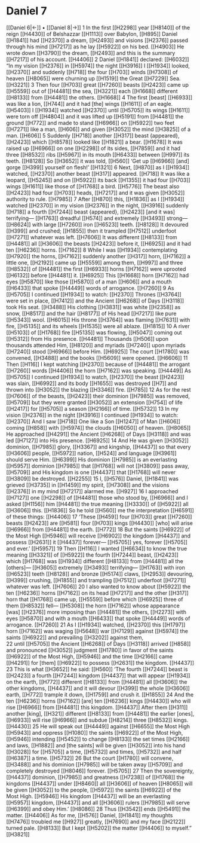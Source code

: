# Daniel 7
[[Daniel 6|←]] • [[Daniel 8|→]]
1 In the first [[H2298]] year [[H8140]] of the reign [[H4430]] of Belshazzar [[H1113]] over Babylon, [[H895]] Daniel [[H1841]] had [[H2370]] a dream, [[H2493]] and visions [[H2376]] passed through his mind [[H7217]] as he lay [[H5922]] on his bed. [[H4903]] He wrote down [[H3790]] the dream, [[H2493]] and this is the summary [[H7217]] of his account. [[H4406]] 
2 Daniel [[H1841]] declared: [[H6032]] “In my vision [[H2376]] in [[H5974]] the night [[H3916]] I [[H1934]] looked, [[H2370]] and suddenly [[H718]] the four [[H703]] winds [[H7308]] of heaven [[H8065]] were churning up [[H1519]] the Great [[H7229]] Sea. [[H3221]] 
3 Then four [[H703]] great [[H7260]] beasts [[H2423]] came up [[H5559]] out of [[H4481]] the sea, [[H3221]] each [[H1668]] different [[H8133]] from [[H4481]] the others. [[H1668]] 
4 The first [beast] [[H6933]] was like a lion, [[H744]] and it had  [the] wings [[H1611]] of an eagle. [[H5403]] I [[H1934]] watched [[H2370]] until [[H5705]] its wings [[H1611]] were torn off [[H4804]] and it was lifted up [[H5191]] from [[H4481]] the ground [[H772]] and made to stand [[H6966]] on [[H5922]] two feet [[H7271]] like a man, [[H606]] and given [[H3052]] the mind [[H3825]] of a man. [[H606]] 
5 Suddenly [[H718]] another [[H317]] beast {appeared}, [[H2423]] which [[H8578]] looked like [[H1821]] a bear. [[H1678]] It was raised up [[H6966]] on one [[H2298]] of its sides, [[H7859]] and it had three [[H8532]] ribs [[H5967]] in its mouth [[H6433]] between [[H997]] its teeth. [[H8128]] So [[H3652]] it was told, [[H560]] ‘Get up [[H6966]] [and] gorge [[H399]] yourself on flesh!’ [[H1321]] 
6 Next, [[H870]] as I [[H1934]] watched, [[H2370]] another beast [[H317]] appeared. [[H718]] It was like a leopard, [[H5245]] and on [[H5922]] its back [[H1355]] it had  four [[H703]] wings [[H1611]] like those of [[H1768]] a bird. [[H5776]] The beast also [[H2423]] had four [[H703]] heads, [[H7217]] and it was given [[H3052]] authority to rule. [[H7985]] 
7 After [[H870]] this, [[H1836]] as I [[H1934]] watched [[H2370]] in my vision [[H2376]] in the night, [[H3916]] suddenly [[H718]] a fourth [[H7244]] beast {appeared}, [[H2423]] [and it was] terrifying— [[H1763]] dreadful [[H574]] and extremely [[H3493]] strong— [[H8624]] with  large [[H7260]] iron [[H6523]] teeth. [[H8128]] It devoured [[H399]] and crushed; [[H1855]] then it trampled [[H7512]] underfoot [[H7271]] whatever was left. [[H7606]] It was different [[H8133]] from [[H4481]] all [[H3606]] the beasts [[H2423]] before it, [[H6925]] and it had ten [[H6236]] horns. [[H7162]] 
8 While I was [[H1934]] contemplating [[H7920]] the horns, [[H7162]] suddenly another [[H317]] horn, [[H7162]] a little one, [[H2192]] came up [[H5559]] among them, [[H997]] and three [[H8532]] of [[H4481]] the first [[H6933]] horns [[H7162]] were uprooted [[H6132]] before [[H4481]] it. [[H6925]] This [[H1668]] horn [[H7162]] had eyes [[H5870]] like those [[H5870]] of a man [[H606]] and a mouth [[H6433]] that spoke [[H4449]] words of arrogance. [[H7260]] 
9 As [[H5705]] I continued [[H1934]] to watch: [[H2370]] Thrones [[H3764]] were set in place, [[H7412]] and the Ancient [[H6268]] of Days [[H3118]] took His seat. [[H3488]] His clothing [[H3831]] was white [[H2358]] as snow, [[H8517]] and the hair [[H8177]] of His head [[H7217]] like pure [[H5343]] wool. [[H6015]] His throne [[H3764]] was flaming [[H7631]] with fire, [[H5135]] and its wheels [[H1535]] were all ablaze. [[H1815]] 
10 A river [[H5103]] of [[H1768]] fire [[H5135]] was flowing, [[H5047]] coming out [[H5312]] from His presence. [[H4481]] Thousands [[H506]] upon thousands  attended Him, [[H8120]] and myriads [[H7240]] upon myriads [[H7240]] stood [[H6966]] before Him. [[H6925]] The court [[H1780]] was convened, [[H3488]] and the books [[H5609]] were opened. [[H6606]] 
11 Then [[H116]] I kept watching [[H2370]] because of [[H4481]] the arrogant [[H7260]] words [[H4406]] the horn [[H7162]] was speaking. [[H4449]] As [[H5705]] I continued [[H1934]] to watch, [[H2370]] the beast [[H2423]] was slain, [[H6992]] and its body [[H1655]] was destroyed [[H7]] and thrown into [[H3052]] the blazing [[H3346]] fire. [[H785]] 
12 As for the rest [[H7606]] of the beasts, [[H2423]] their dominion [[H7985]] was removed, [[H5709]] but they were granted [[H3052]] an extension [[H754]] of life [[H2417]] for [[H5705]] a season [[H2166]] of time. [[H5732]] 
13 In my vision [[H2376]] in the night [[H3916]] I continued [[H1934]] to watch: [[H2370]] And I saw [[H718]] One like a Son [[H1247]] of Man [[H606]] coming [[H858]] with [[H5974]] the clouds [[H6050]] of heaven. [[H8065]] He approached [[H4291]] the Ancient [[H6268]] of Days [[H3118]] and was led [[H7127]] into His presence. [[H6925]] 
14 And  He was given [[H3052]] dominion, [[H7985]] glory, [[H3367]] and kingship, [[H4437]] so that every [[H3606]] people, [[H5972]] nation, [[H524]] and language [[H3961]] should serve Him. [[H6399]] His dominion [[H7985]] is an everlasting [[H5957]] dominion [[H7985]] that [[H1768]] will not [[H3809]] pass away, [[H5709]] and His kingdom is one [[H4437]] that [[H1768]] will never [[H3809]] be destroyed. [[H2255]] 
15 I, [[H576]] Daniel, [[H1841]] was grieved [[H3735]] in [[H1459]] my spirit, [[H7308]] and the visions [[H2376]] in my mind [[H7217]] alarmed me. [[H927]] 
16 I approached [[H7127]] one [[H2298]] of [[H4481]] those who stood by, [[H6966]] and I asked [[H1156]] him [[H4481]] the true meaning [[H3330]] of [[H5922]] all [[H3606]] this. [[H1836]] So he told [[H560]] me  the interpretation [[H6591]] of these things: [[H4406]] 
17 ‘These [[H459]] four [[H703]] great [[H7260]] beasts [[H2423]] are [[H581]] four [[H703]] kings [[H4430]] [who] will arise [[H6966]] from [[H4481]] the earth. [[H772]] 
18 But the saints [[H6922]] of the Most High [[H5946]] will receive [[H6902]] the kingdom [[H4437]] and possess [[H2631]] it [[H4437]] forever— [[H5705]] yes, forever [[H5705]] and ever.’ [[H5957]] 
19 Then [[H116]] I wanted [[H6634]] to know the true meaning [[H3321]] of [[H5922]] the fourth [[H7244]] beast, [[H2423]] which [[H1768]] was [[H1934]] different [[H8133]] from [[H4481]] all the [others]— [[H3605]] extremely [[H3493]] terrifying— [[H1763]] with iron [[H6523]] teeth [[H8128]] and bronze [[H5174]] claws, [[H2953]] devouring, [[H399]] crushing, [[H1855]] and trampling [[H7512]] underfoot [[H7271]] whatever was left. [[H7606]] 
20 I also wanted to know about [[H5922]] the ten [[H6236]] horns [[H7162]] on its head [[H7217]] and the other [[H317]] horn that [[H1768]] came up, [[H5559]] before which [[H6925]] three of them [[H8532]] fell— [[H5308]] the horn [[H7162]] whose appearance [was] [[H2376]] more imposing than [[H4481]] the others, [[H2273]] with eyes [[H5870]] and with  a mouth [[H6433]] that spoke [[H4449]] words of arrogance. [[H7260]] 
21 As I [[H1934]] watched, [[H2370]] this [[H1797]] horn [[H7162]] was waging [[H5648]] war [[H7129]] against [[H5974]] the saints [[H6922]] and prevailing [[H3202]] against them,  
22 until [[H5705]] the Ancient [[H6268]] of Days [[H3118]] arrived [[H858]] and pronounced [[H3052]] judgment [[H1780]] in favor of the saints [[H6922]] of the Most High, [[H5946]] and the time [[H2166]] came [[H4291]] for [them] [[H6922]] to possess [[H2631]] the kingdom. [[H4437]] 
23 This is what [[H3652]] he said: [[H560]] ‘The fourth [[H7244]] beast is [[H2423]] a fourth [[H7244]] kingdom [[H4437]] that will appear [[H1934]] on the earth, [[H772]] different [[H8133]] from [[H4481]] all [[H3606]] the other kingdoms, [[H4437]] and it will devour [[H399]] the whole [[H3606]] earth, [[H772]] trample it down, [[H1759]] and crush it. [[H1855]] 
24 And the ten [[H6236]] horns [[H7162]] [are] ten [[H6236]] kings [[H4430]] who will rise [[H6966]] from [[H4481]] this kingdom. [[H4437]] After them [[H311]] another [king], [[H321]] different [[H8133]] from [[H4481]] the earlier [ones], [[H6933]] will rise [[H6966]] and subdue [[H8214]] three [[H8532]] kings. [[H4430]] 
25 He will speak out [[H4449]] against [[H6655]] the Most High [[H5943]] and oppress [[H1080]] the saints [[H6922]] of the Most High, [[H5946]] intending [[H5452]] to change [[H8133]] the set times [[H2166]] and laws, [[H1882]] and [the saints] will be given [[H3052]] into his hand [[H3028]] for [[H5705]] a time, [[H5732]] and times, [[H5732]] and half [[H6387]] a time. [[H5732]] 
26 But the court [[H1780]] will convene, [[H3488]] and his dominion [[H7985]] will be taken away [[H5709]] and completely destroyed [[H8046]] forever. [[H5705]] 
27 Then the sovereignty, [[H4437]] dominion, [[H7985]] and greatness [[H7238]] of [[H1768]] the kingdoms [[H4437]] under [[H8460]] all [[H3606]] of heaven [[H8065]] will be given [[H3052]] to the people, [[H5972]] the saints [[H6922]] of the Most High. [[H5946]] His kingdom [[H4437]] will be an everlasting [[H5957]] kingdom, [[H4437]] and all [[H3606]] rulers [[H7985]] will serve [[H6399]] and obey Him.’ [[H8086]] 
28 Thus [[H3542]] ends [[H5491]] the matter. [[H4406]] As for me, [[H576]] Daniel, [[H1841]] my thoughts [[H7476]] troubled me [[H927]] greatly, [[H7690]] and my face [[H2122]] turned pale. [[H8133]] But I kept [[H5202]] the matter [[H4406]] to myself.” [[H3821]] 
